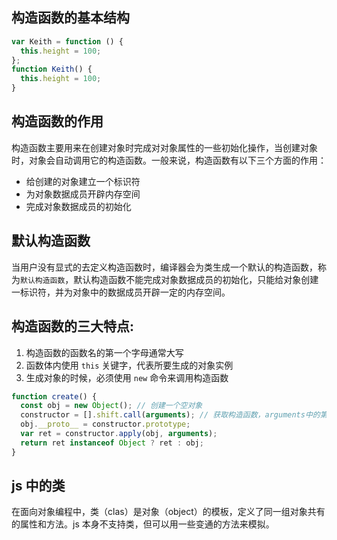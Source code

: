<!--
 * @Author: Mia
 * @Date: 2022-01-05 09:23:53
 * @LastEditors: Mia
 * @LastEditTime: 2022-01-05 10:11:45
 * @Description:
-->

## 构造函数的基本结构

```javascript
var Keith = function () {
  this.height = 100;
};
function Keith() {
  this.height = 100;
}
```

## 构造函数的作用

构造函数主要用来在创建对象时完成对对象属性的一些初始化操作，当创建对象时，对象会自动调用它的构造函数。一般来说，构造函数有以下三个方面的作用：

- 给创建的对象建立一个标识符
- 为对象数据成员开辟内存空间
- 完成对象数据成员的初始化

## 默认构造函数

当用户没有显式的去定义构造函数时，编译器会为类生成一个默认的构造函数，称为`默认构造函数`，默认构造函数不能完成对象数据成员的初始化，只能给对象创建一标识符，并为对象中的数据成员开辟一定的内存空间。

## 构造函数的三大特点:

1. 构造函数的函数名的第一个字母通常大写
2. 函数体内使用 `this` 关键字，代表所要生成的对象实例
3. 生成对象的时候，必须使用 `new` 命令来调用构造函数

```javascript
function create() {
  const obj = new Object(); // 创建一个空对象
  constructor = [].shift.call(arguments); // 获取构造函数，arguments中的第一个参数
  obj.__proto__ = constructor.prototype;
  var ret = constructor.apply(obj, arguments);
  return ret instanceof Object ? ret : obj;
}
```

## js 中的类

在面向对象编程中，类（clas）是对象（object）的模板，定义了同一组对象共有的属性和方法。js 本身不支持类，但可以用一些变通的方法来模拟。
